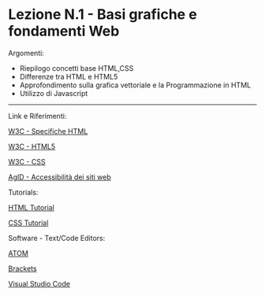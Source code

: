 # Lezione N.1 - Basi grafiche e fondamenti Web

Argomenti:
- Riepilogo concetti base HTML,CSS
- Differenze tra HTML e HTML5
- Approfondimento sulla grafica vettoriale e la Programmazione in HTML
- Utilizzo di Javascript

---

Link e Riferimenti:

[W3C - Specifiche HTML](https://www.w3.org/WebPlatform/WG/PubStatus#HTML_specifications)

[W3C - HTML5](https://www.w3.org/TR/html5/)

[W3C - CSS](https://www.w3.org/Style/CSS/)

[AgID - Accessibilità dei siti web](http://www.agid.gov.it/agenda-digitale/pubblica-amministrazione/accessibilita)

Tutorials:

[HTML Tutorial](http://it.html.net/tutorials/html/)

[CSS Tutorial](http://it.html.net/tutorials/css/)

Software - Text/Code Editors:

[ATOM](https://atom.io/)

[Brackets](http://brackets.io/)

[Visual Studio Code](https://code.visualstudio.com/)
